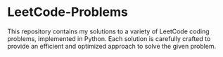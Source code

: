 # LeetCode-Problems
This repository contains my solutions to a variety of LeetCode coding problems, implemented in Python. Each solution is carefully crafted to provide an efficient and optimized approach to solve the given problem.
